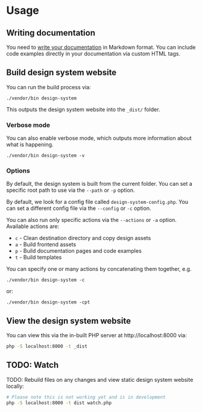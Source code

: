 # Usage

## Writing documentation

You need to [write your documentation](writing-documentation.md) in Markdown format. You can include
code examples directly in your documentation via custom HTML tags. 

## Build design system website

You can run the build process via:

```
./vendor/bin design-system
```

This outputs the design system website into the `_dist/` folder.

### Verbose mode

You can also enable verbose mode, which outputs more information about what is happening.

```
./vendor/bin design-system -v
```

### Options

By default, the design system is built from the current folder. You can set a specific root path 
to use via the `--path` or `-p` option.

By default, we look for a config file called `design-system-config.php`. You can set a different config file 
via the `--config` or `-c` option.

You can also run only specific actions via the `--actions` or `-a` option. Available actions are:
* `c` - Clean destination directory and copy design assets 
* `a` - Build frontend assets
* `p` - Build documentation pages and code examples
* `t` - Build templates

You can specify one or many actions by concatenating them together, e.g.

```
./vendor/bin design-system -c
```

or:

```
./vendor/bin design-system -cpt
```

## View the design system website
You can view this via the in-built PHP server at http://localhost:8000 via:

```bash
php -S localhost:8000 -t _dist
```

## TODO: Watch

TODO: Rebuild files on any changes and view static design system website locally:

```bash
# Please note this is not working yet and is in development
php -S localhost:8000 -t dist watch.php
```
